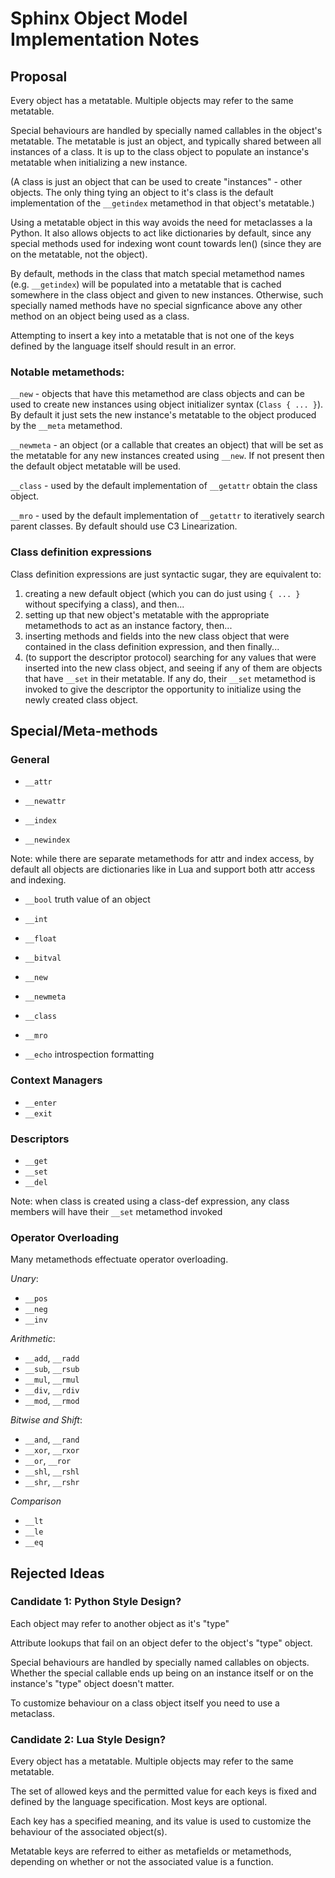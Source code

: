 # Sphinx Object Model Implementation Notes




## Proposal

Every object has a metatable. Multiple objects may refer to the same metatable.

Special behaviours are handled by specially named callables in the object's metatable. 
The metatable is just an object, and typically shared between all instances of a class.
It is up to the class object to populate an instance's metatable when initializing a new instance.

(A class is just an object that can be used to create "instances" - other objects. The only thing
tying an object to it's class is the default implementation of the `__getindex` metamethod in that
object's metatable.)

Using a metatable object in this way avoids the need for metaclasses a la Python.
It also allows objects to act like dictionaries by default, since any special methods used for indexing
wont count towards len() (since they are on the metatable, not the object).

By default, methods in the class that match special metamethod names (e.g. `__getindex`) will
be populated into a metatable that is cached somewhere in the class object and given to new instances. 
Otherwise, such specially named methods have no special signficance above any other method on an 
object being used as a class.

Attempting to insert a key into a metatable that is not one of the keys defined by the language
itself should result in an error.

### Notable metamethods:

`__new` - objects that have this metamethod are class objects and can be used to create new instances
using object initializer syntax (`Class { ... }`). By default it just sets the new instance's metatable
to the object produced by the `__meta` metamethod.

`__newmeta` - an object (or a callable that creates an object) that will be set as the metatable for
any new instances created using `__new`. If not present then the default object metatable will be used.

<!-- 
`__getattr` - a callable that is invoked when `.` access fails on an object. 
By default it looks for the item on the class obj before looking at parent classes
following a Python-like mro. If not present then `__getindex` will be called on the object instead.

`__getindex` - a callable that is invoked when indexing fails on an object.
Unlike `__getattr`, the default object metatable does not contain an entry for `__getindex`.
This means that by default indexing is local to an instance, it does not attempt to look up keys
in the class object unless overridden. 
-->

`__class` - used by the default implementation of `__getattr` obtain the class object.

`__mro` - used by the default implementation of `__getattr` to iteratively search parent classes. 
By default should use C3 Linearization.

### Class definition expressions

Class definition expressions are just syntactic sugar, they are equivalent to:

1. creating a new default object (which you can do just using `{ ... }` without specifying a class), and then...
2. setting up that new object's metatable with the appropriate metamethods to act as an instance factory, then...
3. inserting methods and fields into the new class object that were contained in the class definition expression,
and then finally...
4. (to support the descriptor protocol) searching for any values that were inserted into the new class object,
and seeing if any of them are objects that have `__set` in their metatable. If any do, their `__set` metamethod
is invoked to give the descriptor the opportunity to initialize using the newly created class object.



## Special/Meta-methods

### General

- `__attr`
- `__newattr`

- `__index`
- `__newindex`

<!-- 
- `__getattr`
- `__setattr`
- `__delattr`

- `__getindex` 
- `__setindex` 
- `__delindex`  
-->

Note: while there are separate metamethods for attr and index access, 
by default all objects are dictionaries like in Lua and support both attr access and indexing.

- `__bool` truth value of an object
- `__int`
- `__float`
- `__bitval`

- `__new`
- `__newmeta`
- `__class`
- `__mro`

- `__echo` introspection formatting

### Context Managers

- `__enter`
- `__exit`

### Descriptors

- `__get`
- `__set`
- `__del`

Note: when class is created using a class-def expression, any class members will have their `__set` metamethod invoked


### Operator Overloading

Many metamethods effectuate operator overloading.

*Unary*:

- `__pos`
- `__neg`
- `__inv`

*Arithmetic*:

- `__add`, `__radd`
- `__sub`, `__rsub`
- `__mul`, `__rmul`
- `__div`, `__rdiv`
- `__mod`, `__rmod`

*Bitwise and Shift*:

- `__and`, `__rand`
- `__xor`, `__rxor`
- `__or`, `__ror`
- `__shl`, `__rshl`
- `__shr`, `__rshr`

*Comparison*

- `__lt`
- `__le`
- `__eq`





## Rejected Ideas


### Candidate 1: Python Style Design?

Each object may refer to another object as it's "type"

Attribute lookups that fail on an object defer to the object's "type" object.

Special behaviours are handled by specially named callables on objects. 
Whether the special callable ends up being on an instance itself or on the 
instance's "type" object doesn't matter.

To customize behaviour on a class object itself you need to use a metaclass.


### Candidate 2: Lua Style Design?

Every object has a metatable. Multiple objects may refer to the same metatable.

The set of allowed keys and the permitted value for each keys is fixed 
and defined by the language specification. Most keys are optional.

Each key has a specified meaning, and its value is used to customize
the behaviour of the associated object(s).

Metatable keys are referred to either as metafields or metamethods, 
depending on whether or not the associated value is a function.